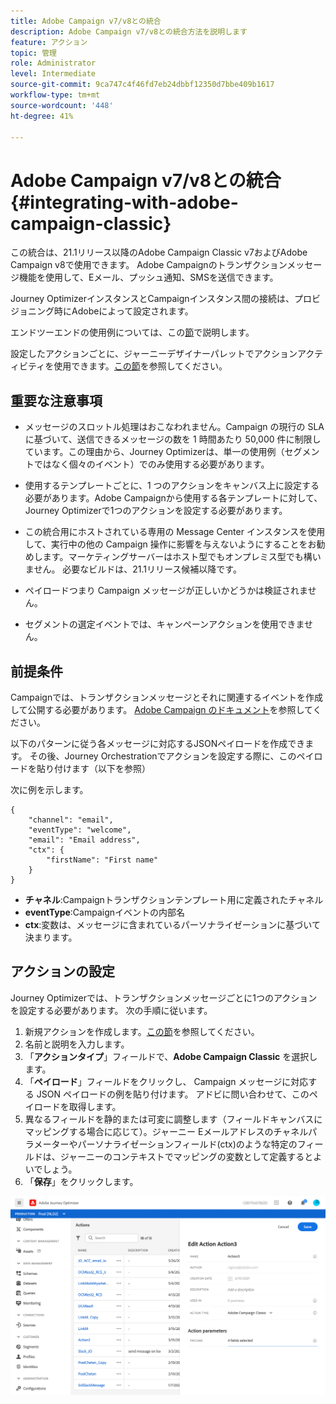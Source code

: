 ```yaml
---
title: Adobe Campaign v7/v8との統合
description: Adobe Campaign v7/v8との統合方法を説明します
feature: アクション
topic: 管理
role: Administrator
level: Intermediate
source-git-commit: 9ca747c4f46fd7eb24dbbf12350d7bbe409b1617
workflow-type: tm+mt
source-wordcount: '448'
ht-degree: 41%

---
```


# Adobe Campaign v7/v8との統合{#integrating-with-adobe-campaign-classic}

この統合は、21.1リリース以降のAdobe Campaign Classic v7およびAdobe Campaign v8で使用できます。 Adobe Campaignのトランザクションメッセージ機能を使用して、Eメール、プッシュ通知、SMSを送信できます。

Journey OptimizerインスタンスとCampaignインスタンス間の接続は、プロビジョニング時にAdobeによって設定されます。

エンドツーエンドの使用例については、この[節](../building-journeys/campaign-classic-use-case.md)で説明します。

設定したアクションごとに、ジャーニーデザイナーパレットでアクションアクティビティを使用できます。[この節](../building-journeys/using-adobe-campaign-classic.md)を参照してください。

## 重要な注意事項

* メッセージのスロットル処理はおこなわれません。Campaign の現行の SLA に基づいて、送信できるメッセージの数を 1 時間あたり 50,000 件に制限しています。この理由から、Journey Optimizerは、単一の使用例（セグメントではなく個々のイベント）でのみ使用する必要があります。

* 使用するテンプレートごとに、1 つのアクションをキャンバス上に設定する必要があります。Adobe Campaignから使用する各テンプレートに対して、Journey Optimizerで1つのアクションを設定する必要があります。

* この統合用にホストされている専用の Message Center インスタンスを使用して、実行中の他の Campaign 操作に影響を与えないようにすることをお勧めします。マーケティングサーバーはホスト型でもオンプレミス型でも構いません。 必要なビルドは、21.1リリース候補以降です。

* ペイロードつまり Campaign メッセージが正しいかどうかは検証されません。

* セグメントの選定イベントでは、キャンペーンアクションを使用できません。

## 前提条件

Campaignでは、トランザクションメッセージとそれに関連するイベントを作成して公開する必要があります。 [Adobe Campaign のドキュメント](https://experienceleague.adobe.com/docs/campaign-classic/using/transactional-messaging/introduction/about-transactional-messaging.html#transactional-messaging)を参照してください。

以下のパターンに従う各メッセージに対応するJSONペイロードを作成できます。 その後、Journey Orchestrationでアクションを設定する際に、このペイロードを貼り付けます（以下を参照）

次に例を示します。

```
{
    "channel": "email",
    "eventType": "welcome",
    "email": "Email address",
    "ctx": {
        "firstName": "First name"
    }
}
```

* **チャネル**:Campaignトランザクションテンプレート用に定義されたチャネル
* **eventType**:Campaignイベントの内部名
* **ctx**:変数は、メッセージに含まれているパーソナライゼーションに基づいて決まります。

## アクションの設定

Journey Optimizerでは、トランザクションメッセージごとに1つのアクションを設定する必要があります。 次の手順に従います。

1. 新規アクションを作成します。[この節](../action/action.md)を参照してください。
1. 名前と説明を入力します。
1. 「**アクションタイプ**」フィールドで、**Adobe Campaign Classic** を選択します。
1. 「**ペイロード**」フィールドをクリックし、 Campaign メッセージに対応する JSON ペイロードの例を貼り付けます。 アドビに問い合わせて、このペイロードを取得します。 
1. 異なるフィールドを静的または可変に調整します（フィールドキャンバスにマッピングする場合に応じて）。ジャーニー Eメールアドレスのチャネルパラメーターやパーソナライゼーションフィールド(ctx)のような特定のフィールドは、ジャーニーのコンテキストでマッピングの変数として定義するとよいでしょう。
1. 「**保存**」をクリックします。

![](../assets/accintegration1.png)


